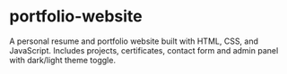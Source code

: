 # portfolio-website
A personal resume and portfolio website built with HTML, CSS, and JavaScript. Includes projects, certificates, contact form and admin panel with dark/light theme toggle.
